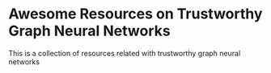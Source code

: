 # Awesome Resources on Trustworthy Graph Neural Networks
This is a collection of resources related with trustworthy graph neural networks

